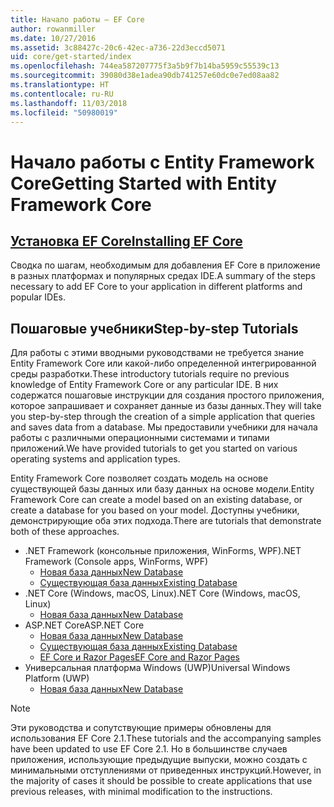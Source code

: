 ```yaml
---
title: Начало работы — EF Core
author: rowanmiller
ms.date: 10/27/2016
ms.assetid: 3c88427c-20c6-42ec-a736-22d3eccd5071
uid: core/get-started/index
ms.openlocfilehash: 744ea587207775f3a5b9f7b14ba5959c55539c13
ms.sourcegitcommit: 39080d38e1adea90db741257e60dc0e7ed08aa82
ms.translationtype: HT
ms.contentlocale: ru-RU
ms.lasthandoff: 11/03/2018
ms.locfileid: "50980019"
---
```

# <a name="getting-started-with-entity-framework-core"></a><span data-ttu-id="86ed0-102">Начало работы с Entity Framework Core</span><span class="sxs-lookup"><span data-stu-id="86ed0-102">Getting Started with Entity Framework Core</span></span>

## <a name="installing-ef-coreinstallindexmd"></a>[<span data-ttu-id="86ed0-103">Установка EF Core</span><span class="sxs-lookup"><span data-stu-id="86ed0-103">Installing EF Core</span></span>](install/index.md)

<span data-ttu-id="86ed0-104">Сводка по шагам, необходимым для добавления EF Core в приложение в разных платформах и популярных средах IDE.</span><span class="sxs-lookup"><span data-stu-id="86ed0-104">A summary of the steps necessary to add EF Core to your application in different platforms and popular IDEs.</span></span>

## <a name="step-by-step-tutorials"></a><span data-ttu-id="86ed0-105">Пошаговые учебники</span><span class="sxs-lookup"><span data-stu-id="86ed0-105">Step-by-step Tutorials</span></span>

<span data-ttu-id="86ed0-106">Для работы с этими вводными руководствами не требуется знание Entity Framework Core или какой-либо определенной интегрированной среды разработки.</span><span class="sxs-lookup"><span data-stu-id="86ed0-106">These introductory tutorials require no previous knowledge of Entity Framework Core or any particular IDE.</span></span> <span data-ttu-id="86ed0-107">В них содержатся пошаговые инструкции для создания простого приложения, которое запрашивает и сохраняет данные из базы данных.</span><span class="sxs-lookup"><span data-stu-id="86ed0-107">They will take you step-by-step through the creation of a simple application that queries and saves data from a database.</span></span> <span data-ttu-id="86ed0-108">Мы предоставили учебники для начала работы с различными операционными системами и типами приложений.</span><span class="sxs-lookup"><span data-stu-id="86ed0-108">We have provided tutorials to get you started on various operating systems and application types.</span></span>

<span data-ttu-id="86ed0-109">Entity Framework Core позволяет создать модель на основе существующей базы данных или базу данных на основе модели.</span><span class="sxs-lookup"><span data-stu-id="86ed0-109">Entity Framework Core can create a model based on an existing database, or create a database for you based on your model.</span></span> <span data-ttu-id="86ed0-110">Доступны учебники, демонстрирующие оба этих подхода.</span><span class="sxs-lookup"><span data-stu-id="86ed0-110">There are tutorials that demonstrate both of these approaches.</span></span>

* <span data-ttu-id="86ed0-111">.NET Framework (консольные приложения, WinForms, WPF)</span><span class="sxs-lookup"><span data-stu-id="86ed0-111">.NET Framework (Console apps, WinForms, WPF)</span></span>
  * [<span data-ttu-id="86ed0-112">Новая база данных</span><span class="sxs-lookup"><span data-stu-id="86ed0-112">New Database</span></span>](full-dotnet/new-db.md)
  * [<span data-ttu-id="86ed0-113">Существующая база данных</span><span class="sxs-lookup"><span data-stu-id="86ed0-113">Existing Database</span></span>](full-dotnet/existing-db.md)
* <span data-ttu-id="86ed0-114">.NET Core (Windows, macOS, Linux)</span><span class="sxs-lookup"><span data-stu-id="86ed0-114">.NET Core (Windows, macOS, Linux)</span></span>
  * [<span data-ttu-id="86ed0-115">Новая база данных</span><span class="sxs-lookup"><span data-stu-id="86ed0-115">New Database</span></span>](netcore/new-db-sqlite.md)
* <span data-ttu-id="86ed0-116">ASP.NET Core</span><span class="sxs-lookup"><span data-stu-id="86ed0-116">ASP.NET Core</span></span>
  * [<span data-ttu-id="86ed0-117">Новая база данных</span><span class="sxs-lookup"><span data-stu-id="86ed0-117">New Database</span></span>](aspnetcore/new-db.md)
  * [<span data-ttu-id="86ed0-118">Существующая база данных</span><span class="sxs-lookup"><span data-stu-id="86ed0-118">Existing Database</span></span>](aspnetcore/existing-db.md)
  * [<span data-ttu-id="86ed0-119">EF Core и Razor Pages</span><span class="sxs-lookup"><span data-stu-id="86ed0-119">EF Core and Razor Pages</span></span>](/aspnet/core/data/ef-rp/intro)
* <span data-ttu-id="86ed0-120">Универсальная платформа Windows (UWP)</span><span class="sxs-lookup"><span data-stu-id="86ed0-120">Universal Windows Platform (UWP)</span></span>
  * [<span data-ttu-id="86ed0-121">Новая база данных</span><span class="sxs-lookup"><span data-stu-id="86ed0-121">New Database</span></span>](uwp/getting-started.md)

> [!NOTE]  
> <span data-ttu-id="86ed0-122">Эти руководства и сопутствующие примеры обновлены для использования EF Core 2.1.</span><span class="sxs-lookup"><span data-stu-id="86ed0-122">These tutorials and the accompanying samples have been updated to use EF Core 2.1.</span></span> <span data-ttu-id="86ed0-123">Но в большинстве случаев приложения, использующие предыдущие выпуски, можно создать с минимальными отступлениями от приведенных инструкций.</span><span class="sxs-lookup"><span data-stu-id="86ed0-123">However, in the majority of cases it should be possible to create applications that use previous releases, with minimal modification to the instructions.</span></span> 
